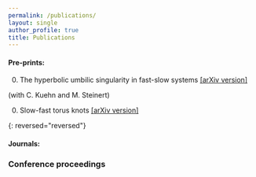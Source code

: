 ```yaml
---
permalink: /publications/
layout: single
author_profile: true
title: Publications
---
```


#### Pre-prints:

0. The hyperbolic umbilic singularity in fast-slow systems [[arXiv version]](https://arxiv.org/abs/2202.01662)

(with C. Kuehn and M. Steinert)

0. Slow-fast torus knots [[arXiv version]](http://arxiv.org/abs/2103.05989)

{: reversed="reversed"}


#### Journals:




### Conference proceedings


